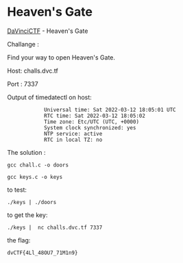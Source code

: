 # Heaven's Gate
[DaVinciCTF](https://dvc.tf/) - Heaven's Gate 


Challange : 


Find your way to open Heaven's Gate.

Host: challs.dvc.tf

Port : 7337

Output of timedatectl on host:

```           Local time: Sat 2022-03-12 18:05:01 UTC
            Universal time: Sat 2022-03-12 18:05:01 UTC
            RTC time: Sat 2022-03-12 18:05:02
            Time zone: Etc/UTC (UTC, +0000)
            System clock synchronized: yes
            NTP service: active
            RTC in local TZ: no
```
The solution :


`gcc chall.c -o doors`

`gcc keys.c -o keys`

to test:

`./keys | ./doors`


to get the key:

`./keys |  nc challs.dvc.tf 7337`

the flag: 

`dvCTF{4Ll_48OU7_71M1n9}`
